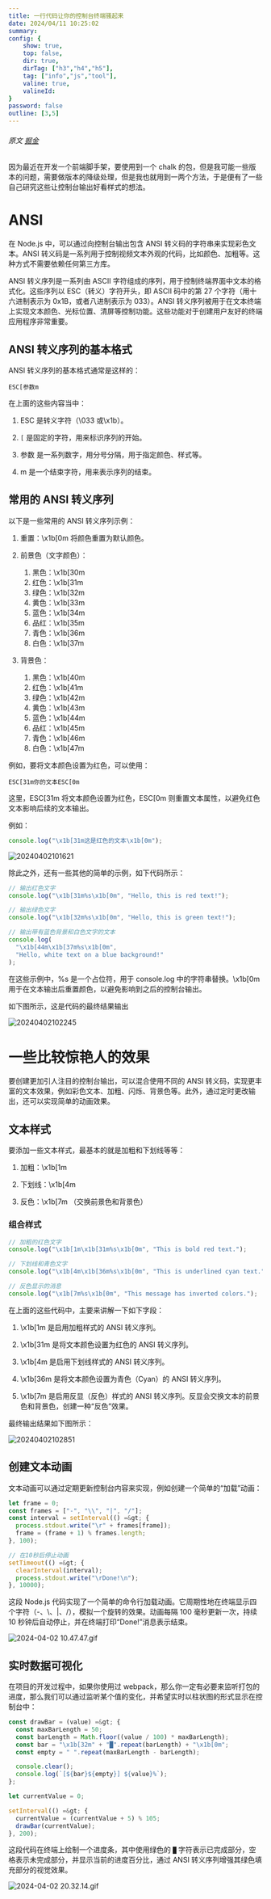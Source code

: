 ```yaml
---
title: 一行代码让你的控制台终端骚起来
date: 2024/04/11 10:25:02
summary: 
config: {
    show: true,
    top: false,
    dir: true,
    dirTag: ["h3","h4","h5"],
    tag: ["info","js","tool"],
    valine: true,
    valineId: 
}
password: false
outline: [3,5]
---
```


###### 原文 [掘金](https://juejin.cn/post/7355382754693464105)

<p>因为最近在开发一个前端脚手架，要使用到一个 chalk 的包，但是我可能一些版本的问题，需要做版本的降级处理，但是我也就用到一两个方法，于是便有了一些自己研究这些让控制台输出好看样式的想法。</p>


# ANSI

            
<p>在 Node.js 中，可以通过向控制台输出包含 ANSI 转义码的字符串来实现彩色文本。ANSI 转义码是一系列用于控制视频文本外观的代码，比如颜色、加粗等。这种方式不需要依赖任何第三方库。</p>
<p>ANSI 转义序列是一系列由 ASCII 字符组成的序列，用于控制终端界面中文本的格式化。这些序列以 ESC（转义）字符开头，即 ASCII 码中的第 27 个字符（用十六进制表示为 0x1B，或者八进制表示为 033）。ANSI 转义序列被用于在文本终端上实现文本颜色、光标位置、清屏等控制功能。这些功能对于创建用户友好的终端应用程序非常重要。</p>


## ANSI 转义序列的基本格式

            
<p>ANSI 转义序列的基本格式通常是这样的：</p>


```
ESC[参数m

```


<p>在上面的这些内容当中：</p>
<ol>
<li>
<p>ESC 是转义字符（\033 或\x1b）。</p>
</li>
<li>
<p><code>[</code> 是固定的字符，用来标识序列的开始。</p>
</li>
<li>
<p>参数 是一系列数字，用分号分隔，用于指定颜色、样式等。</p>
</li>
<li>
<p>m 是一个结束字符，用来表示序列的结束。</p>
</li>
</ol>


## 常用的 ANSI 转义序列

            
<p>以下是一些常用的 ANSI 转义序列示例：</p>
<ol>
<li>
<p>重置：\x1b[0m 将颜色重置为默认颜色。</p>
</li>
<li>
<p>前景色（文字颜色）：</p>
<ol>
<li>黑色：\x1b[30m</li>
<li>红色：\x1b[31m</li>
<li>绿色：\x1b[32m</li>
<li>黄色：\x1b[33m</li>
<li>蓝色：\x1b[34m</li>
<li>品红：\x1b[35m</li>
<li>青色：\x1b[36m</li>
<li>白色：\x1b[37m</li>
</ol>
</li>
<li>
<p>背景色：</p>
<ol>
<li>黑色：\x1b[40m</li>
<li>红色：\x1b[41m</li>
<li>绿色：\x1b[42m</li>
<li>黄色：\x1b[43m</li>
<li>蓝色：\x1b[44m</li>
<li>品红：\x1b[45m</li>
<li>青色：\x1b[46m</li>
<li>白色：\x1b[47m</li>
</ol>
</li>
</ol>
<p>例如，要将文本颜色设置为红色，可以使用：</p>


```
ESC[31m你的文本ESC[0m

```


<p>这里，ESC[31m 将文本颜色设置为红色，ESC[0m 则重置文本属性，以避免红色文本影响后续的文本输出。</p>
<p>例如：</p>


```js
console.log("\x1b[31m这是红色的文本\x1b[0m");

```


<p><img src="https://p3-juejin.byteimg.com/tos-cn-i-k3u1fbpfcp/16d9f8e343b44ccd919b22a0228f90d0~tplv-k3u1fbpfcp-jj-mark:3024:0:0:0:q75.awebp#?w=1556&amp;h=818&amp;s=103769&amp;e=png&amp;b=1d1d1d" alt="20240402101621" loading="lazy"></p>
<p>除此之外，还有一些其他的简单的示例，如下代码所示：</p>


```js
// 输出红色文字
console.log("\x1b[31m%s\x1b[0m", "Hello, this is red text!");

// 输出绿色文字
console.log("\x1b[32m%s\x1b[0m", "Hello, this is green text!");

// 输出带有蓝色背景和白色文字的文本
console.log(
  "\x1b[44m\x1b[37m%s\x1b[0m",
  "Hello, white text on a blue background!"
);

```


<p>在这些示例中，%s 是一个占位符，用于 console.log 中的字符串替换。\x1b[0m 用于在文本输出后重置颜色，以避免影响到之后的控制台输出。</p>
<p>如下图所示，这是代码的最终结果输出</p>
<p><img src="https://p3-juejin.byteimg.com/tos-cn-i-k3u1fbpfcp/e6b7d2c4598d4422a7c886546dfbfa6e~tplv-k3u1fbpfcp-jj-mark:3024:0:0:0:q75.awebp#?w=1904&amp;h=1124&amp;s=198322&amp;e=png&amp;b=1d1d1d" alt="20240402102245" loading="lazy"></p>


# 一些比较惊艳人的效果

            
<p>要创建更加引人注目的控制台输出，可以混合使用不同的 ANSI 转义码，实现更丰富的文本效果，例如彩色文本、加粗、闪烁、背景色等。此外，通过定时更改输出，还可以实现简单的动画效果。</p>


## 文本样式

            
<p>要添加一些文本样式，最基本的就是加粗和下划线等等：</p>
<ol>
<li>
<p>加粗：\x1b[1m</p>
</li>
<li>
<p>下划线：\x1b[4m</p>
</li>
<li>
<p>反色：\x1b[7m （交换前景色和背景色）</p>
</li>
</ol>


### 组合样式

            


```js
// 加粗的红色文字
console.log("\x1b[1m\x1b[31m%s\x1b[0m", "This is bold red text.");

// 下划线和青色文字
console.log("\x1b[4m\x1b[36m%s\x1b[0m", "This is underlined cyan text.");

// 反色显示的消息
console.log("\x1b[7m%s\x1b[0m", "This message has inverted colors.");

```


<p>在上面的这些代码中，主要来讲解一下如下字段：</p>
<ol>
<li>
<p>\x1b[1m 是启用加粗样式的 ANSI 转义序列。</p>
</li>
<li>
<p>\x1b[31m 是将文本颜色设置为红色的 ANSI 转义序列。</p>
</li>
<li>
<p>\x1b[4m 是启用下划线样式的 ANSI 转义序列。</p>
</li>
<li>
<p>\x1b[36m 是将文本颜色设置为青色（Cyan）的 ANSI 转义序列。</p>
</li>
<li>
<p>\x1b[7m 是启用反显（反色）样式的 ANSI 转义序列。反显会交换文本的前景色和背景色，创建一种“反色”效果。</p>
</li>
</ol>
<p>最终输出结果如下图所示：</p>
<p><img src="https://p3-juejin.byteimg.com/tos-cn-i-k3u1fbpfcp/4621618c09614a5ca45901e84cf7e822~tplv-k3u1fbpfcp-jj-mark:3024:0:0:0:q75.awebp#?w=1948&amp;h=860&amp;s=175909&amp;e=png&amp;b=1d1d1d" alt="20240402102851" loading="lazy"></p>


## 创建文本动画

            
<p>文本动画可以通过定期更新控制台内容来实现，例如创建一个简单的“加载”动画：</p>


```js
let frame = 0;
const frames = ["-", "\\", "|", "/"];
const interval = setInterval(() =&gt; {
  process.stdout.write("\r" + frames[frame]);
  frame = (frame + 1) % frames.length;
}, 100);

// 在10秒后停止动画
setTimeout(() =&gt; {
  clearInterval(interval);
  process.stdout.write("\rDone!\n");
}, 10000);

```


<p>这段 Node.js 代码实现了一个简单的命令行加载动画。它周期性地在终端显示四个字符（-、\、|、/），模拟一个旋转的效果。动画每隔 100 毫秒更新一次，持续 10 秒钟后自动停止，并在终端打印“Done!”消息表示结束。</p>
<p><img src="https://p1-juejin.byteimg.com/tos-cn-i-k3u1fbpfcp/5d3a510ae1f64590b6dbb1676ac5c37c~tplv-k3u1fbpfcp-jj-mark:3024:0:0:0:q75.awebp#?w=1708&amp;h=1076&amp;s=307560&amp;e=gif&amp;f=305&amp;b=1e1e1d" alt="2024-04-02 10.47.47.gif" loading="lazy"></p>


## 实时数据可视化

            
<p>在项目的开发过程中，如果你使用过 webpack，那么你一定有必要来监听打包的进度，那么我们可以通过监听某个值的变化，并希望实时以柱状图的形式显示在控制台中：</p>


```js
const drawBar = (value) =&gt; {
  const maxBarLength = 50;
  const barLength = Math.floor((value / 100) * maxBarLength);
  const bar = "\x1b[32m" + "█".repeat(barLength) + "\x1b[0m";
  const empty = " ".repeat(maxBarLength - barLength);

  console.clear();
  console.log(`[${bar}${empty}] ${value}%`);
};

let currentValue = 0;

setInterval(() =&gt; {
  currentValue = (currentValue + 5) % 105;
  drawBar(currentValue);
}, 200);

```


<p>这段代码在终端上绘制一个进度条，其中使用绿色的 <code>█</code> 字符表示已完成部分，空格表示未完成部分，并显示当前的进度百分比，通过 ANSI 转义序列增强其绿色填充部分的视觉效果。</p>
<p><img src="https://p1-juejin.byteimg.com/tos-cn-i-k3u1fbpfcp/1799d2d1f94a46e28c6387c3371d9655~tplv-k3u1fbpfcp-jj-mark:3024:0:0:0:q75.awebp#?w=1850&amp;h=1128&amp;s=296553&amp;e=gif&amp;f=360&amp;b=1e1e1e" alt="2024-04-02 20.32.14.gif" loading="lazy"></p>